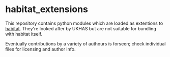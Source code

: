 # habitat_extensions

This repository contains python modules which are loaded as extentions to
[habitat](http://github.com/ukhas/habitat). They're looked after by UKHAS
but are not suitable for bundling with habitat itself.

Eventually contributions by a variety of authours is forseen; check individual
files for licensing and author info.
